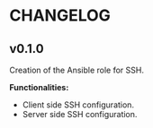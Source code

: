 # CHANGELOG

## v0.1.0

Creation of the Ansible role for SSH.

**Functionalities:**

- Client side SSH configuration.
- Server side SSH configuration.
